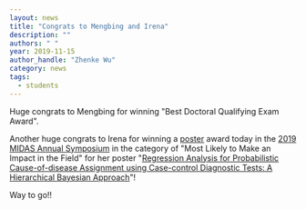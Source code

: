 ```yaml
---
layout: news
title: "Congrats to Mengbing and Irena"
description: ""
authors: " "
year: 2019-11-15
author_handle: "Zhenke Wu"
category: news
tags: 
  - students
---
```


Huge congrats to Mengbing for winning "Best Doctoral Qualifying Exam Award".

Another huge congrats to Irena for winning a [poster](/assets/pdfs/posters/MIDAS_2019_poster.pdf) award today in the [2019 MIDAS Annual Symposium](https://midas.umich.edu/2019-symposium/) in the category of "Most Likely to Make an Impact in the Field" for her poster "[Regression Analysis for Probabilistic Cause-of-disease Assignment using Case-control Diagnostic Tests: A Hierarchical Bayesian Approach](https://zhenkewu.com/papers/nplcm_reg)"!

Way to go!!
